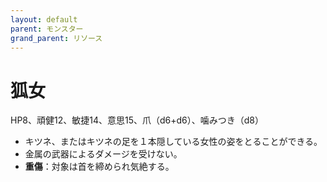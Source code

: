 ```yaml
---
layout: default
parent: モンスター
grand_parent: リソース
---
```


# 狐女

HP8、頑健12、敏捷14、意思15、爪（d6+d6）、噛みつき（d8）

- キツネ、またはキツネの足を１本隠している女性の姿をとることができる。
- 金属の武器によるダメージを受けない。
- **重傷**：対象は首を締められ気絶する。
